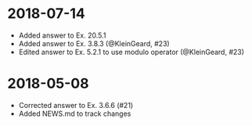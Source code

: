 # 2018-07-14

-   Added answer to Ex. 20.5.1
-   Added answer to Ex. 3.8.3 (@KleinGeard, #23)
-   Edited answer to Ex. 5.2.1 to use modulo operator (@KleinGeard, #23)

# 2018-05-08

-   Corrected answer to Ex. 3.6.6 (#21)
-   Added NEWS.md to track changes
